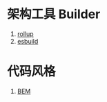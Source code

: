 # 架构工具 Builder

1. [rollup](https://www.rollupjs.com/) 
2. [esbuild](https://esbuild.github.io/)

# 代码风格

1. [BEM](https://bem-cheat-sheet.9elements.com/)

